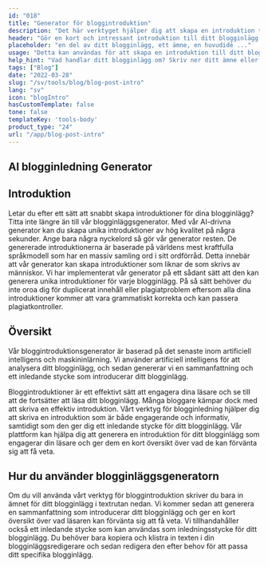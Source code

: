 ```yaml
---
id: "018"
title: "Generator för bloggintroduktion"
description: "Det här verktyget hjälper dig att skapa en introduktion till din blogg. Introduktionen är den viktigaste delen av din blogg, eftersom det är det första som dina läsare ser. Den bör vara catchy och fånga uppmärksamheten, så att dina läsare vill läsa mer."
header: "Gör en kort och intressant introduktion till ditt blogginlägg."
placeholder: "en del av ditt blogginlägg, ett ämne, en huvudidé ..."
usage: "Detta kan användas för att skapa en introduktion till ditt blogginlägg. Det är viktigt att introduktionen är kort och tydlig. Du vill se till att du inkluderar dina viktigaste nyckelord så att ditt inlägg kommer att synas bättre i sökmotorerna."
help_hint: "Vad handlar ditt blogginlägg om? Skriv ner ditt ämne eller din huvudidé så hjälper vi dig att skapa en introduktion till ditt blogginlägg."
tags: ["Blog"]
date: "2022-03-28"
slug: "/sv/tools/blog/blog-post-intro"
lang: "sv"
icon: "blogIntro"
hasCustomTemplate: false
tone: false
templateKey: 'tools-body'
product_type: "24"
url: "/app/blog-post-intro"
---
```


## AI blogginledning Generator

## Introduktion

Letar du efter ett sätt att snabbt skapa introduktioner för dina blogginlägg? Titta inte längre än till vår blogginläggsgenerator. Med vår AI-drivna generator kan du skapa unika introduktioner av hög kvalitet på några sekunder. Ange bara några nyckelord så gör vår generator resten. De genererade introduktionerna är baserade på världens mest kraftfulla språkmodell som har en massiv samling ord i sitt ordförråd. Detta innebär att vår generator kan skapa introduktioner som liknar de som skrivs av människor. Vi har implementerat vår generator på ett sådant sätt att den kan generera unika introduktioner för varje blogginlägg. På så sätt behöver du inte oroa dig för duplicerat innehåll eller plagiatproblem eftersom alla dina introduktioner kommer att vara grammatiskt korrekta och kan passera plagiatkontroller.

## Översikt

Vår bloggintroduktionsgenerator är baserad på det senaste inom artificiell intelligens och maskininlärning. Vi använder artificiell intelligens för att analysera ditt blogginlägg, och sedan genererar vi en sammanfattning och ett inledande stycke som introducerar ditt blogginlägg.

Bloggintroduktioner är ett effektivt sätt att engagera dina läsare och se till att de fortsätter att läsa ditt blogginlägg. Många bloggare kämpar dock med att skriva en effektiv introduktion. Vårt verktyg för blogginledning hjälper dig att skriva en introduktion som är både engagerande och informativ, samtidigt som den ger dig ett inledande stycke för ditt blogginlägg. Vår plattform kan hjälpa dig att generera en introduktion för ditt blogginlägg som engagerar din läsare och ger dem en kort översikt över vad de kan förvänta sig att få veta.

## Hur du använder blogginläggsgeneratorn

Om du vill använda vårt verktyg för bloggintroduktion skriver du bara in ämnet för ditt blogginlägg i textrutan nedan. Vi kommer sedan att generera en sammanfattning som introducerar ditt blogginlägg och ger en kort översikt över vad läsaren kan förvänta sig att få veta. Vi tillhandahåller också ett inledande stycke som kan användas som inledningsstycke för ditt blogginlägg. Du behöver bara kopiera och klistra in texten i din blogginläggsredigerare och sedan redigera den efter behov för att passa ditt specifika blogginlägg.
